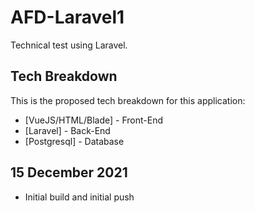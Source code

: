 # AFD-Laravel1
Technical test using Laravel.


## Tech Breakdown
This is the proposed tech breakdown for this application:
- [VueJS/HTML/Blade] - Front-End
- [Laravel] - Back-End
- [Postgresql] - Database

## 15 December 2021
- Initial build and initial push
